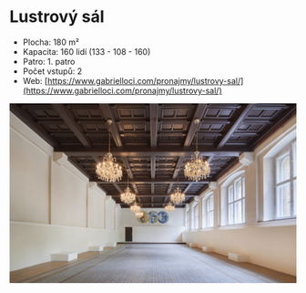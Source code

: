 # Lustrový sál

* Plocha: 180 m²
* Kapacita: 160 lidí (133 - 108 - 160)
* Patro: 1. patro
* Počet vstupů: 2
* Web: [https://www.gabrielloci.com/pronajmy/lustrovy-sal/](https://www.gabrielloci.com/pronajmy/lustrovy-sal/)

![](../../../../.gitbook/assets/gabriel-loci-lustrovy-sal.jpeg)
